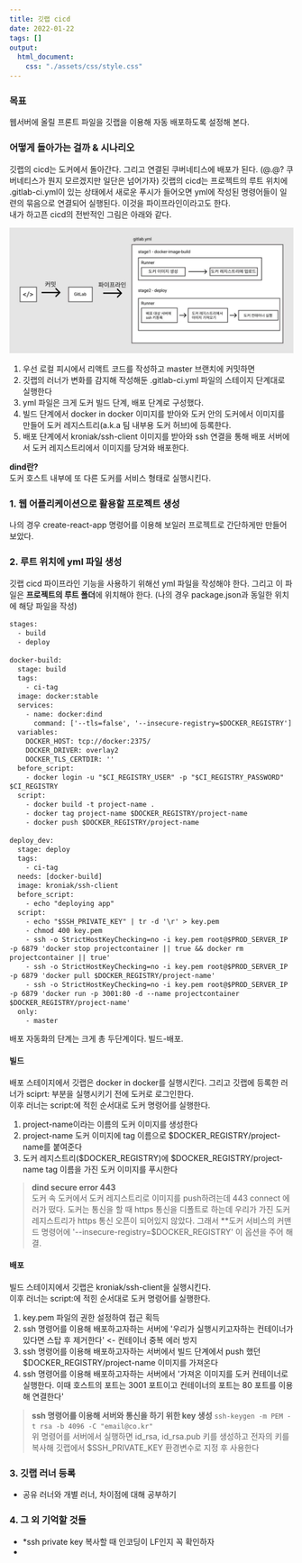 ```yaml
---
title: 깃랩 cicd
date: 2022-01-22
tags: []
output:
  html_document:
    css: "./assets/css/style.css"
---
```


### 목표

웹서버에 올릴 프론트 파일을 깃랩을 이용해 자동 배포하도록 설정해 본다.

### 어떻게 돌아가는 걸까 & 시나리오
깃랩의 cicd는 도커에서 돌아간다. 그리고 연결된 쿠버네티스에 배포가 된다. (@.@? 쿠버네티스가 뭔지 모르겠지만 일단은 넘어가자) 깃랩의 cicd는 프로젝트의 루트 위치에 .gitlab-ci.yml이 있는 상태에서 새로운 푸시가 들어오면 yml에 작성된 명령어들이 일련의 묶음으로 연결되어 실행된다. 이것을 파이프라인이라고도 한다.   
내가 하고픈 cicd의 전반적인 그림은 아래와 같다.   

![](./gitlab_cicd_image1.jpg)

1. 우선 로컬 피시에서 리액트 코드를 작성하고 master 브랜치에 커밋하면
2. 깃랩의 러너가 변화를 감지해 작성해둔 .gitlab-ci.yml 파일의 스테이지 단계대로 실행한다
3. yml 파일은 크게 도커 빌드 단계, 배포 단계로 구성했다.
4. 빌드 단계에서 docker in docker 이미지를 받아와 도커 안의 도커에서 이미지를 만들어 도커 레지스트리(a.k.a 팀 내부용 도커 허브)에 등록한다.
6. 배포 단계에서 kroniak/ssh-client 이미지를 받아와 ssh 연결을 통해 배포 서버에서 도커 레지스트리에서 이미지를 당겨와 배포한다.



**dind란?**    
도커 호스트 내부에 또 다른 도커를 서비스 형태로 실행시킨다. 



### 1. 웹 어플리케이션으로 활용할 프로젝트 생성

나의 경우 create-react-app 명령어를 이용해 보일러 프로젝트로 간단하게만 만들어보았다.

### 2. 루트 위치에 yml 파일 생성

깃랩 cicd 파이프라인 기능을 사용하기 위해선 yml 파일을 작성해야 한다. 그리고 이 파일은 **프로젝트의 루트 폴더**에 위치해야 한다. (나의 경우 package.json과 동일한 위치에 해당 파일을 작성)

```
stages:
  - build
  - deploy

docker-build:
  stage: build
  tags:
    - ci-tag
  image: docker:stable
  services:
    - name: docker:dind
      command: ['--tls=false', '--insecure-registry=$DOCKER_REGISTRY']
  variables:
    DOCKER_HOST: tcp://docker:2375/
    DOCKER_DRIVER: overlay2
    DOCKER_TLS_CERTDIR: ''
  before_script:
    - docker login -u "$CI_REGISTRY_USER" -p "$CI_REGISTRY_PASSWORD" $CI_REGISTRY
  script:
    - docker build -t project-name .
    - docker tag project-name $DOCKER_REGISTRY/project-name
    - docker push $DOCKER_REGISTRY/project-name

deploy_dev:
  stage: deploy
  tags:
    - ci-tag
  needs: [docker-build]
  image: kroniak/ssh-client
  before_script:
    - echo "deploying app"
  script:
    - echo "$SSH_PRIVATE_KEY" | tr -d '\r' > key.pem
    - chmod 400 key.pem
    - ssh -o StrictHostKeyChecking=no -i key.pem root@$PROD_SERVER_IP -p 6879 'docker stop projectcontainer || true && docker rm projectcontainer || true'
    - ssh -o StrictHostKeyChecking=no -i key.pem root@$PROD_SERVER_IP -p 6879 'docker pull $DOCKER_REGISTRY/project-name'
    - ssh -o StrictHostKeyChecking=no -i key.pem root@$PROD_SERVER_IP -p 6879 'docker run -p 3001:80 -d --name projectcontainer $DOCKER_REGISTRY/project-name'
  only:
    - master
```

배포 자동화의 단계는 크게 총 두단계이다. 빌드-배포.

#### 빌드
배포 스테이지에서 깃랩은 docker in docker를 실행시킨다. 그리고 깃랩에 등록한 러너가 sciprt: 부분을 실행시키기 전에 도커로 로그인한다.   
이후 러너는 script:에 적힌 순서대로 도커 명령어를 실행한다.
1. project-name이라는 이름의 도커 이미지를 생성한다
2. project-name 도커 이미지에 tag 이름으로 $DOCKER_REGISTRY/project-name를 붙여준다
3. 도커 레지스트리($DOCKER_REGISTRY)에 $DOCKER_REGISTRY/project-name tag 이름을 가진 도커 이미지를 푸시한다

>**dind secure error 443**   
도커 속 도커에서 도커 레지스트리로 이미지를 push하려는데 443 connect 에러가 떴다. 도커는 통신을 할 때 https 통신을 디폴트로 하는데 우리가 가진 도커 레지스트리가 https 통신 오픈이 되어있지 않았다. 그래서 **도커 서비스의 커맨드 명령어에 '--insecure-registry=$DOCKER_REGISTRY' 이 옵션을 주어 해결.

#### 배포
빌드 스테이지에서 깃랩은 kroniak/ssh-client을 실행시킨다.   
이후 러너는 script:에 적힌 순서대로 도커 명령어를 실행한다.
1. key.pem 파일의 권한 설정하여 접근 획득
2. ssh 명령어를 이용해 배포하고자하는 서버에 '우리가 실행시키고자하는 컨테이너가 있다면 스탑 후 제거한다' <- 컨테이너 중복 에러 방지
3. ssh 명령어를 이용해 배포하고자하는 서버에서 빌드 단계에서 push 했던 $DOCKER_REGISTRY/project-name 이미지를 가져온다
4. ssh 명령어를 이용해 배포하고자하는 서버에서 '가져온 이미지를 도커 컨테이너로 실행한다. 이때 호스트의 포트는 3001 포트이고 컨테이너의 포트는 80 포트를 이용해 연결한다'

>**ssh 명령어를 이용해 서버와 통신을 하기 위한 key 생성**
 ```ssh-keygen -m PEM -t rsa -b 4096 -C "email@co.kr"```   
 위 명령어를 서버에서 실행하면 id_rsa, id_rsa.pub 키를 생성하고 전자의 키를 복사해 깃랩에서 $SSH_PRIVATE_KEY 환경변수로 지정 후 사용한다

### 3. 깃랩 러너 등록
- 공유 러너와 개별 러너, 차이점에 대해 공부하기

### 4. 그 외 기억할 것들
- *ssh private key 복사할 때 인코딩이 LF인지 꼭 확인하자
- 
